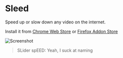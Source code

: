 # Sleed

Speed up or slow down any video on the internet.

Install it from [Chrome Web Store](https://chrome.google.com/webstore/detail/heabfdpclnjndccojekfommcgppbeppi/publish-accepted?authuser=0&hl=en-US) or [Firefox Addon Store](https://addons.mozilla.org/en-US/firefox/addon/sleed/)

![Screenshot](https://user-images.githubusercontent.com/14259816/157811851-b5c3ab37-446b-47d9-a305-f21c1d8c399b.png)

> SLider spEED: Yeah, I suck at naming
